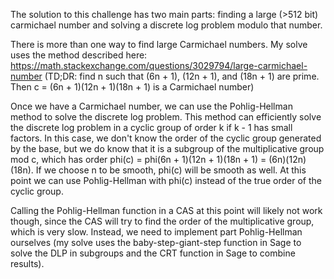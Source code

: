 
The solution to this challenge has two main parts: finding a large (>512 bit) carmichael number and solving a discrete log problem modulo that number. 

There is more than one way to find large Carmichael numbers. My solve uses the method described here: https://math.stackexchange.com/questions/3029794/large-carmichael-number (TD;DR: find n such that (6n + 1), (12n + 1), and (18n + 1) are prime. Then c = (6n + 1)(12n + 1)(18n + 1) is a Carmichael number)

Once we have a Carmichael number, we can use the Pohlig-Hellman method to solve the discrete log problem. This method can efficiently solve the discrete log problem in a cyclic group of order k if k - 1 has small factors. In this case, we don't know the order of the cyclic group generated by the base, but we do know that it is a subgroup of the multiplicative group mod c, which has order phi(c) = phi(6n + 1)(12n + 1)(18n + 1) = (6n)(12n)(18n). If we choose n to be smooth, phi(c) will be smooth as well. At this point we can use Pohlig-Hellman with phi(c) instead of the true order of the cyclic group. 

Calling the Pohlig-Hellman function in a CAS at this point will likely not work though, since the CAS will try to find the order of the multiplicative group, which is very slow. Instead, we need to implement part Pohlig-Hellman ourselves (my solve uses the baby-step-giant-step function in Sage to solve the DLP in subgroups and the CRT function in Sage to combine results).